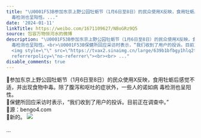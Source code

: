 ```yaml
---
title: "\U0001F53B参加东京上野公园牡蛎节（1月6日至8日）的民众使用X反映，食用牡蛎后感觉不适，并出现食物中毒。除了腹泻和呕吐的症状外，一些人的诺如病
  毒检测也呈阳性。..."
date: '2024-01-11'
linkTitle: https://weibo.com/1671109627/NBoGRz9Q5
source: 包容万物恒河水的微博
description: "\U0001F53B参加东京上野公园牡蛎节（1月6日至8日）的民众使用X反映，食用牡蛎后感觉不适，并出现食物中毒。除了腹泻和呕吐的症状外，一些人的诺如病
  毒检测也呈阳性。<br>\U0001F53B保健所回应采访时表示，“我们收到了用户的投诉。目前正在调查中。”<br>\U0001F53B源：bengo4.com<br>\U0001F53B新的。
  <img style=\"\" src=\"https://tvax2.sinaimg.cn/large/639b1bfbgy1hlq2tygtrbj20zu1na7m0.jpg\"
  referrerpolicy=\"no-referrer\"><br><br> ..."
disable_comments: true
---
```

🔻参加东京上野公园牡蛎节（1月6日至8日）的民众使用X反映，食用牡蛎后感觉不适，并出现食物中毒。除了腹泻和呕吐的症状外，一些人的诺如病 毒检测也呈阳性。<br>🔻保健所回应采访时表示，“我们收到了用户的投诉。目前正在调查中。”<br>🔻源：bengo4.com<br>🔻新的。 <img style="" src="https://tvax2.sinaimg.cn/large/639b1bfbgy1hlq2tygtrbj20zu1na7m0.jpg" referrerpolicy="no-referrer"><br><br> ...